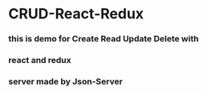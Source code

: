 # CRUD-React-Redux
### this is demo for Create Read Update Delete with   
### react and redux    
### server made by  Json-Server
